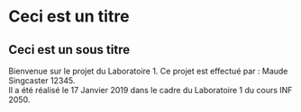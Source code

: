# Ceci est un titre
## Ceci est un sous titre

Bienvenue sur le projet du Laboratoire 1.
Ce projet est effectué par : Maude Singcaster 12345.  
Il a été réalisé le 17 Janvier 2019 dans le cadre du Laboratoire 1 du cours INF 2050.  

